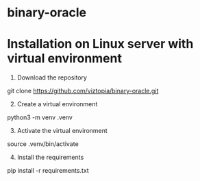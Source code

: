 # binary-oracle


# Installation on Linux server with virtual environment

1. Download the repository

git clone https://github.com/viztopia/binary-oracle.git

2. Create a virtual environment

python3 -m venv .venv

3. Activate the virtual environment

source .venv/bin/activate

4. Install the requirements

pip install -r requirements.txt


